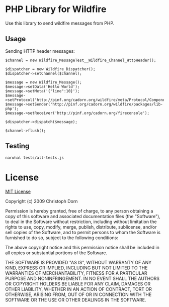 
PHP Library for Wildfire
========================

Use this library to send wildfire messages from PHP.

Usage
-----

Sending HTTP header messages:

    $channel = new Wildfire_MessageTest__Wildfire_Channel_HttpHeader();
    
    $dispatcher = new Wildfire_Dispatcher();
    $dispatcher->setChannel($channel);
    
    $message = new Wildfire_Message();
    $message->setData('Hello World');
    $message->setMeta('{"line":10}');
    $message->setProtocol('http://pinf.org/cadorn.org/wildfire/meta/Protocol/Component/0.1');
    $message->setSender('http://pinf.org/cadorn.org/wildfire/packages/lib-php');
    $message->setReceiver('http://pinf.org/cadorn.org/fireconsole');        
    
    $dispatcher->dispatch($message);
    
    $channel->flush();



Testing
-------

    narwhal tests/all-tests.js



License
=======

[MIT License](http://www.opensource.org/licenses/mit-license.php)

Copyright (c) 2009 Christoph Dorn

Permission is hereby granted, free of charge, to any person obtaining a copy
of this software and associated documentation files (the "Software"), to deal
in the Software without restriction, including without limitation the rights
to use, copy, modify, merge, publish, distribute, sublicense, and/or sell
copies of the Software, and to permit persons to whom the Software is
furnished to do so, subject to the following conditions:

The above copyright notice and this permission notice shall be included in
all copies or substantial portions of the Software.

THE SOFTWARE IS PROVIDED "AS IS", WITHOUT WARRANTY OF ANY KIND, EXPRESS OR
IMPLIED, INCLUDING BUT NOT LIMITED TO THE WARRANTIES OF MERCHANTABILITY,
FITNESS FOR A PARTICULAR PURPOSE AND NONINFRINGEMENT. IN NO EVENT SHALL THE
AUTHORS OR COPYRIGHT HOLDERS BE LIABLE FOR ANY CLAIM, DAMAGES OR OTHER
LIABILITY, WHETHER IN AN ACTION OF CONTRACT, TORT OR OTHERWISE, ARISING FROM,
OUT OF OR IN CONNECTION WITH THE SOFTWARE OR THE USE OR OTHER DEALINGS IN
THE SOFTWARE.
